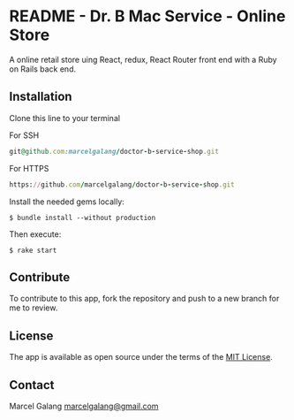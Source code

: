 
# README - Dr. B Mac Service - Online Store

A online retail store uing React, redux, React Router front end with a Ruby on Rails back end.

## Installation

Clone this line to your terminal

For SSH
```ruby
git@github.com:marcelgalang/doctor-b-service-shop.git
```

For HTTPS
```ruby
https://github.com/marcelgalang/doctor-b-service-shop.git
```

Install the needed gems locally:

```
$ bundle install --without production
```

Then execute:

    $ rake start
    

## Contribute

To contribute to this app, fork the repository and push to a new branch for me to review.

## License

The app is available as open source under the terms of the [MIT License](http://opensource.org/licenses/MIT).

## Contact

Marcel Galang marcelgalang@gmail.com
